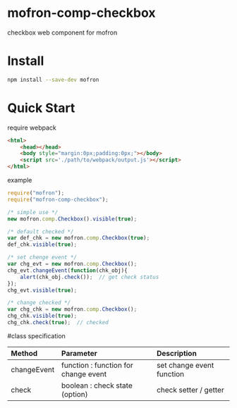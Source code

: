# mofron-comp-checkbox
checkbox web component for mofron

# Install

```bash
npm install --save-dev mofron
```

# Quick Start
require webpack

```html
<html>
    <head></head>
    <body style="margin:0px;padding:0px;"></body>
    <script src='./path/to/webpack/output.js'></script>
</html>
```

example
```javascript
require("mofron");
require("mofron-comp-checkbox");

/* simple use */
new mofron.comp.Checkbox().visible(true);

/* default checked */
var def_chk = new mofron.comp.Checkbox(true);
def_chk.visible(true);

/* set chenge event */
var chg_evt = new mofron.comp.Checkbox();
chg_evt.changeEvent(function(chk_obj){
    alert(chk_obj.check());  // get check status
});
chg_evt.visible(true);

/* change checked */
var chg_chk = new mofron.comp.Checkbox();
chg_chk.visible(true);
chg_chk.check(true);  // checked
```

#class specification

| Method          | Parameter                                                                    |    Description                  |
|:------------------|:-----------------------------------------------------------------|:-------------------------------|
| changeEvent | function : function for change event                         |set change event function |
| check              | boolean : check state (option)                                    |  check setter / getter |
